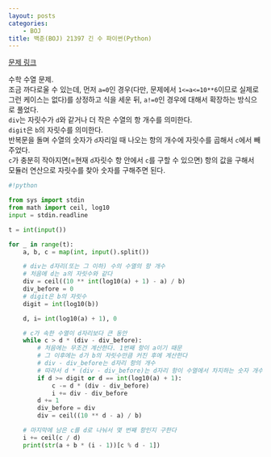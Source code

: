```yaml
---
layout: posts
categories:
    - BOJ
title: 백준(BOJ) 21397 긴 수 파이썬(Python)
---
```


[문제 링크](https://www.acmicpc.net/problem/21397)

수학 수열 문제.  
조금 까다로울 수 있는데, 먼저 `a=0`인 경우(다만, 문제에서 `1<=a<=10**6`이므로 실제로 그런 케이스는 없다)를 상정하고 식을 세운 뒤, `a!=0`인 경우에 대해서 확장하는 방식으로 풀었다.  
`div`는 자릿수가 `d`와 같거나 더 작은 수열의 항 개수를 의미한다.  
`digit`은 `b`의 자릿수를 의미한다.  
반복문을 돌며 수열의 숫자가 `d`자리일 때 나오는 항의 개수에 자릿수를 곱해서 `c`에서 빼주었다.  
`c`가 충분히 작아지면(=현재 `d`자릿수 항 안에서 `c`를 구할 수 있으면) 항의 값을 구해서 모듈러 연산으로 자릿수를 찾아 숫자를 구해주면 된다.  

```python
#!python

from sys import stdin
from math import ceil, log10
input = stdin.readline

t = int(input())

for _ in range(t):
    a, b, c = map(int, input().split())

    # div는 d자리(또는 그 이하) 수의 수열의 항 개수
    # 처음에 d는 a의 자릿수와 같다
    div = ceil((10 ** int(log10(a) + 1) - a) / b)
    div_before = 0
    # digit은 b의 자릿수
    digit = int(log10(b))

    d, i= int(log10(a) + 1), 0

    # c가 속한 수열이 d자리보다 큰 동안
    while c > d * (div - div_before):
        # 처음에는 무조건 계산한다. 1번째 항이 a이기 때문
        # 그 이후에는 d가 b의 자릿수만큼 커진 후에 계산한다
        # div - div_before는 d자리 항의 개수
        # 따라서 d * (div - div_before)는 d자리 항이 수열에서 차지하는 숫자 개수이다
        if d >= digit or d == int(log10(a) + 1):
            c -= d * (div - div_before)
            i += div - div_before
        d += 1
        div_before = div
        div = ceil((10 ** d - a) / b)

    # 마지막에 남은 c를 d로 나눠서 몇 번째 항인지 구한다
    i += ceil(c / d)
    print(str(a + b * (i - 1))[c % d - 1])
```
